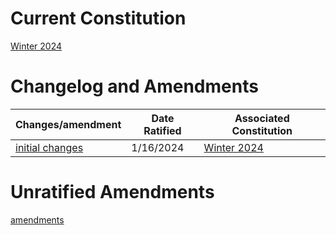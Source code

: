 # Current Constitution
[Winter 2024](w24.md)

# Changelog and Amendments
| Changes/amendment | Date Ratified | Associated Constitution|
|---|---|---|
|[initial changes](constitution_changes_jp.md)| 1/16/2024 | [Winter 2024](w24.md)

# Unratified Amendments
[amendments](unratified_amendments.md)